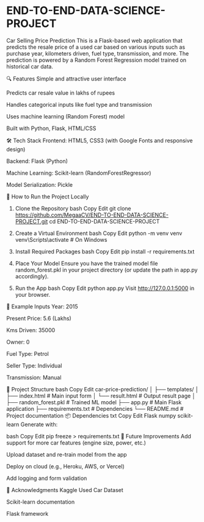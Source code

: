 # END-TO-END-DATA-SCIENCE-PROJECT


Car Selling Price Prediction
This is a Flask-based web application that predicts the resale price of a used car based on various inputs such as purchase year, kilometers driven, fuel type, transmission, and more. The prediction is powered by a Random Forest Regression model trained on historical car data.

🔍 Features
Simple and attractive user interface

Predicts car resale value in lakhs of rupees

Handles categorical inputs like fuel type and transmission

Uses machine learning (Random Forest) model

Built with Python, Flask, HTML/CSS

🛠️ Tech Stack
Frontend: HTML5, CSS3 (with Google Fonts and responsive design)

Backend: Flask (Python)

Machine Learning: Scikit-learn (RandomForestRegressor)

Model Serialization: Pickle

🚀 How to Run the Project Locally
1. Clone the Repository
bash
Copy
Edit
git clone https://github.com/MegaaCV/END-TO-END-DATA-SCIENCE-PROJECT.git
cd END-TO-END-DATA-SCIENCE-PROJECT
2. Create a Virtual Environment 
bash
Copy
Edit
python -m venv venv
venv\Scripts\activate  # On Windows
3. Install Required Packages
bash
Copy
Edit
pip install -r requirements.txt
4. Place Your Model
Ensure you have the trained model file random_forest.pkl in your project directory (or update the path in app.py accordingly).

5. Run the App
bash
Copy
Edit
python app.py
Visit http://127.0.0.1:5000 in your browser.

🧪 Example Inputs
Year: 2015

Present Price: 5.6 (Lakhs)

Kms Driven: 35000

Owner: 0

Fuel Type: Petrol

Seller Type: Individual

Transmission: Manual

📁 Project Structure
bash
Copy
Edit
car-price-prediction/
│
├── templates/
│   ├── index.html        # Main input form
│   └── result.html       # Output result page
│
├── random_forest.pkl     # Trained ML model
├── app.py                # Main Flask application
├── requirements.txt      # Dependencies
└── README.md             # Project documentation
📦 Dependencies
txt
Copy
Edit
Flask
numpy
scikit-learn
Generate with:

bash
Copy
Edit
pip freeze > requirements.txt
📌 Future Improvements
Add support for more car features (engine size, power, etc.)

Upload dataset and re-train model from the app

Deploy on cloud (e.g., Heroku, AWS, or Vercel)

Add logging and form validation

🙌 Acknowledgments
Kaggle Used Car Dataset

Scikit-learn documentation

Flask framework

